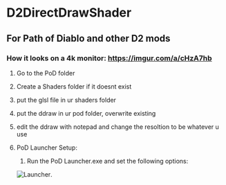 # D2DirectDrawShader
## For Path of Diablo and other D2 mods

### How it looks on a 4k monitor: https://imgur.com/a/cHzA7hb

1. Go to the PoD folder
1. Create a Shaders folder if it doesnt exist
1. put the glsl file in ur shaders folder
1. put the ddraw in ur pod folder, overwrite existing
1. edit the ddraw with notepad and change the resoltion to be whatever u use
1. PoD Launcher Setup:
   1. Run the PoD Launcher.exe and set the following options: 
   
   ![Launcher](https://cdn.discordapp.com/attachments/775529238014066688/817790457433292840/unknown.png). 
